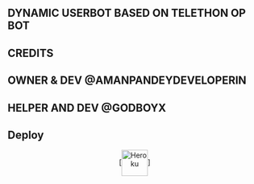 ## DYNAMIC USERBOT BASED ON TELETHON OP BOT 

## CREDITS 
## OWNER & DEV @AMANPANDEYDEVELOPERIN
## HELPER AND DEV @GODBOYX

## Deploy
<p align="center"><a href="https://heroku.com/deploy?template=https://github.com/TeamDynamic/HEROKU-PACK"> [<img align="center" alt="Heroku" width="52px" src="https://www.nicepng.com/png/full/223-2233246_heroku-logo-salesforce-heroku.png" />]
